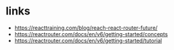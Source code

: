 # links
- https://reacttraining.com/blog/reach-react-router-future/
- https://reactrouter.com/docs/en/v6/getting-started/concepts
- https://reactrouter.com/docs/en/v6/getting-started/tutorial
